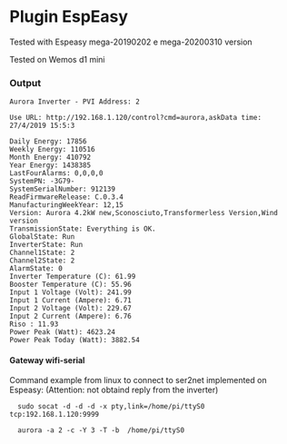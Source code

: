 # Plugin EspEasy

Tested with Espeasy mega-20190202 e mega-20200310 version

Tested on Wemos d1 mini

### Output

	Aurora Inverter - PVI Address: 2

	Use URL: http://192.168.1.120/control?cmd=aurora,askData time: 27/4/2019 15:5:3

	Daily Energy: 17856
	Weekly Energy: 110516
	Month Energy: 410792
	Year Energy: 1438385
	LastFourAlarms: 0,0,0,0
	SystemPN: -3G79-
	SystemSerialNumber: 912139
	ReadFirmwareRelease: C.0.3.4
	ManufacturingWeekYear: 12,15
	Version: Aurora 4.2kW new,Sconosciuto,Transformerless Version,Wind version
	TransmissionState: Everything is OK.
	GlobalState: Run
	InverterState: Run
	Channel1State: 2
	Channel2State: 2
	AlarmState: 0
	Inverter Temperature (C): 61.99
	Booster Temperature (C): 55.96
	Input 1 Voltage (Volt): 241.99
	Input 1 Current (Ampere): 6.71
	Input 2 Voltage (Volt): 229.67
	Input 2 Current (Ampere): 6.76
	Riso : 11.93
	Power Peak (Watt): 4623.24
	Power Peak Today (Watt): 3882.54


#### Gateway wifi-serial

Command example from linux to connect to ser2net implemented on Espeasy:
(Attention: not obtaind reply from the inverter)

      sudo socat -d -d -d -x pty,link=/home/pi/ttyS0 tcp:192.168.1.120:9999

      aurora -a 2 -c -Y 3 -T -b  /home/pi/ttyS0
